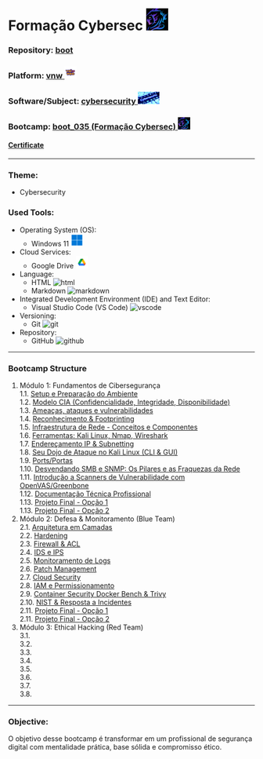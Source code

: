 # Formação Cybersec   <img src="./0-aux/logo_boot.png" alt="boot_035" width="auto" height="45">

### Repository: [boot](../../../)   
### Platform: <a href="../../">vnw   <img src="https://github.com/PedroHeeger/my_tech_journey/blob/main/platforms/img/vnw.jpeg" alt="vnw" width="auto" height="25"></a>
### Software/Subject: <a href="../">cybersecurity   <img src="https://github.com/PedroHeeger/main/blob/main/0-aux/logos/content/cybersecurity.jpg" alt="cybersecurity" width="auto" height="25"></a>
### Bootcamp: <a href="./">boot_035 (Formação Cybersec)   <img src="./0-aux/logo_boot.png" alt="boot_035" width="auto" height="25"></a>

#### <a href="">Certificate</a>

---

### Theme:
- Cybersecurity

### Used Tools:
- Operating System (OS): 
  - Windows 11   <img src="https://github.com/PedroHeeger/main/blob/main/0-aux/logos/software/windows11.png" alt="windows11" width="auto" height="25">
- Cloud Services:
  - Google Drive   <img src="https://github.com/PedroHeeger/main/blob/main/0-aux/logos/software/google_drive.png" alt="google_drive" width="auto" height="25">
- Language:
  - HTML   <img src="https://cdn.jsdelivr.net/gh/devicons/devicon/icons/html5/html5-original.svg" alt="html" width="auto" height="25">
  - Markdown   <img src="https://cdn.jsdelivr.net/gh/devicons/devicon/icons/markdown/markdown-original.svg" alt="markdown" width="auto" height="25">
- Integrated Development Environment (IDE) and Text Editor:
  - Visual Studio Code (VS Code)   <img src="https://cdn.jsdelivr.net/gh/devicons/devicon/icons/vscode/vscode-original.svg" alt="vscode" width="auto" height="25">
- Versioning: 
  - Git   <img src="https://cdn.jsdelivr.net/gh/devicons/devicon/icons/git/git-original.svg" alt="git" width="auto" height="25">
- Repository:
  - GitHub   <img src="https://cdn.jsdelivr.net/gh/devicons/devicon/icons/github/github-original.svg" alt="github" width="auto" height="25">

---

### Bootcamp Structure
1. <a name="item1">Módulo 1: Fundamentos de Cibersegurança<br>
  1.1. [Setup e Preparação do Ambiente](https://github.com/PedroHeeger/boot/tree/main/vnw/cybersecurity/boot_035/01-fund_cibersec#item1.1)   
  1.2. [Modelo CIA (Confidencialidade, Integridade, Disponibilidade)](https://github.com/PedroHeeger/boot/tree/main/vnw/cybersecurity/boot_035/01-fund_cibersec#item1.2)   
  1.3. [Ameaças, ataques e vulnerabilidades](https://github.com/PedroHeeger/boot/tree/main/vnw/cybersecurity/boot_035/01-fund_cibersec#item1.3)   
  1.4. [Reconhecimento & Footprinting](https://github.com/PedroHeeger/boot/tree/main/vnw/cybersecurity/boot_035/01-fund_cibersec#item1.4)   
  1.5. [Infraestrutura de Rede - Conceitos e Componentes](https://github.com/PedroHeeger/boot/tree/main/vnw/cybersecurity/boot_035/01-fund_cibersec#item1.5)   
  1.6. [Ferramentas: Kali Linux, Nmap, Wireshark](https://github.com/PedroHeeger/boot/tree/main/vnw/cybersecurity/boot_035/01-fund_cibersec#item1.6)   
  1.7. [Endereçamento IP & Subnetting](https://github.com/PedroHeeger/boot/tree/main/vnw/cybersecurity/boot_035/01-fund_cibersec#item1.7)   
  1.8. [Seu Dojo de Ataque no Kali Linux (CLI & GUI)](https://github.com/PedroHeeger/boot/tree/main/vnw/cybersecurity/boot_035/01-fund_cibersec#item1.8)   
  1.9. [Ports/Portas](https://github.com/PedroHeeger/boot/tree/main/vnw/cybersecurity/boot_035/01-fund_cibersec#item1.9)   
  1.10. [Desvendando SMB e SNMP: Os Pilares e as Fraquezas da Rede](https://github.com/PedroHeeger/boot/tree/main/vnw/cybersecurity/boot_035/01-fund_cibersec#item1.10)   
  1.11. [Introdução a Scanners de Vulnerabilidade com OpenVAS/Greenbone](https://github.com/PedroHeeger/boot/tree/main/vnw/cybersecurity/boot_035/01-fund_cibersec#item1.11)   
  1.12. [Documentação Técnica Profissional](https://github.com/PedroHeeger/boot/tree/main/vnw/cybersecurity/boot_035/01-fund_cibersec#item1.12)   
  1.13. [Projeto Final - Opção 1](./01-fund_cibersec/13-projeto_final_1/)   
  1.13. [Projeto Final - Opção 2](./01-fund_cibersec/13-projeto_final_2/)   
2. <a name="item2">Módulo 2: Defesa & Monitoramento (Blue Team)<br>
  2.1. [Arquitetura em Camadas](https://github.com/PedroHeeger/boot/tree/main/vnw/cybersecurity/boot_035/02-defesa_monitoramento#item2.1)   
  2.2. [Hardening](https://github.com/PedroHeeger/boot/tree/main/vnw/cybersecurity/boot_035/02-defesa_monitoramento#item2.2)   
  2.3. [Firewall & ACL](https://github.com/PedroHeeger/boot/tree/main/vnw/cybersecurity/boot_035/02-defesa_monitoramento#item2.3)   
  2.4. [IDS e IPS](https://github.com/PedroHeeger/boot/tree/main/vnw/cybersecurity/boot_035/02-defesa_monitoramento#item2.4)   
  2.5. [Monitoramento de Logs](https://github.com/PedroHeeger/boot/tree/main/vnw/cybersecurity/boot_035/02-defesa_monitoramento#item2.5)   
  2.6. [Patch Management](https://github.com/PedroHeeger/boot/tree/main/vnw/cybersecurity/boot_035/02-defesa_monitoramento#item2.6)   
  2.7. [Cloud Security](https://github.com/PedroHeeger/boot/tree/main/vnw/cybersecurity/boot_035/02-defesa_monitoramento#item2.7)   
  2.8. [IAM e Permissionamento](https://github.com/PedroHeeger/boot/tree/main/vnw/cybersecurity/boot_035/02-defesa_monitoramento#item2.8)   
  2.9. [Container Security Docker Bench & Trivy](https://github.com/PedroHeeger/boot/tree/main/vnw/cybersecurity/boot_035/02-defesa_monitoramento#item2.9)   
  2.10. [NIST & Resposta a Incidentes](https://github.com/PedroHeeger/boot/tree/main/vnw/cybersecurity/boot_035/02-defesa_monitoramento#item2.10)   
  2.11. [Projeto Final - Opção 1](./02-defesa_monitoramento/11-projeto_final_1/)   
  2.11. [Projeto Final - Opção 2](./02-defesa_monitoramento/11-projeto_final_2/)   
3. <a name="item3">Módulo 3: Ethical Hacking (Red Team)<br>
  3.1. []()   
  3.2. []()   
  3.3. []()   
  3.4. []()   
  3.5. []()   
  3.6. []()   
  3.7. []()   
  3.8. []()   

---

### Objective:
O objetivo desse bootcamp é transformar em um profissional de segurança digital com mentalidade prática, base sólida e compromisso ético.

<!-- ### Structure:
- A estrutura do bootcamp da plataforma **DIO** é dividida em módulos e cada módulo contém cursos e desafios, sendo este último podendo ser **Desafio de Projeto** ou **Desafio de Código**. 
- Para melhor organização deste bootcamp, a estruturação das pastas acompanhou a estrutura do bootcamp. Dessa forma, foram criadas sub-pastas para cada módulo ou curso desse bootcamp, sendo que nas sub-pastas dos módulos estão contidas as pastas ou arquivos dos desafios ou cursos realizados.
- Nos arquivos de README de cada módulo ou curso está descrito o que foi realizado em cada um, e podem ser acessado nos links clicáveis na opção **Bootcamp Strucutre**. Os links que não forem clicáveis, são de cursos ou módulos que, na sua maior parte ou inteiramente, foram assuntos teóricos e não possuem materiais.
- Alguns cursos podem ter sido desenvolvidos em outro bootcamp, já que são os mesmos cursos, portanto, a explicação sobre esses cursos e seus respectivos materiais vão está no outro bootcamp e podem ser acessados através dos links do **Bootcamp Structure**.
- A sub-pasta **0-aux** foi criada apenas para armazenar imagens auxiliares para a construção dos arquivos de README.md deste bootcamp.

### Development:
Cada desafio ou cursos tiveram seus desenvolvimentos específicos. Portanto, a explicação sobre cada um deles está contida no README da sua respectiva pasta, que podem está armazenadas neste bootcamp ou em outros se já tiverem sido realizados anteriormente. Caso haja poucas atividades restantes a serem feitas para conclusão deste bootcamp, o desenvolvimento dessas atividades estará aqui abaixo, não sendo necessário a criação de sub-pastas. -->